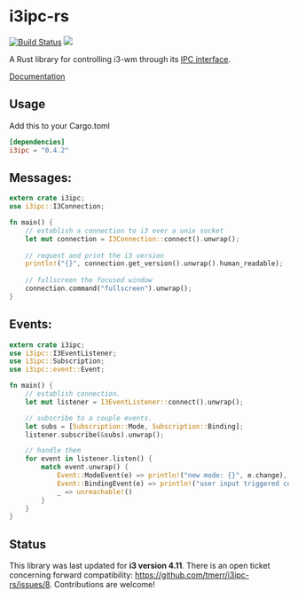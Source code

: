 # i3ipc-rs

[![Build Status](https://travis-ci.org/tmerr/i3ipc-rs.svg?branch=master)](https://travis-ci.org/tmerr/i3ipc-rs)
[![](http://meritbadge.herokuapp.com/i3ipc)](https://crates.io/crates/i3ipc)

A Rust library for controlling i3-wm through its [IPC interface](https://i3wm.org/docs/ipc.html).

[Documentation](http://tmerr.github.io/i3ipc-rs/i3ipc/index.html)

## Usage
Add this to your Cargo.toml
```toml
[dependencies]
i3ipc = "0.4.2"
```

## Messages:

```rust
extern crate i3ipc;
use i3ipc::I3Connection;

fn main() {
    // establish a connection to i3 over a unix socket
    let mut connection = I3Connection::connect().unwrap();
    
    // request and print the i3 version
    println!("{}", connection.get_version().unwrap().human_readable);
    
    // fullscreen the focused window
    connection.command("fullscreen").unwrap();
}
```

## Events:

```rust
extern crate i3ipc;
use i3ipc::I3EventListener;
use i3ipc::Subscription;
use i3ipc::event::Event;

fn main() {
    // establish connection.
    let mut listener = I3EventListener::connect().unwrap();

    // subscribe to a couple events.
    let subs = [Subscription::Mode, Subscription::Binding];
    listener.subscribe(&subs).unwrap();

    // handle them
    for event in listener.listen() {
        match event.unwrap() {
            Event::ModeEvent(e) => println!("new mode: {}", e.change),
            Event::BindingEvent(e) => println!("user input triggered command: {}", e.binding.command),
            _ => unreachable!()
        }
    }
}
```

## Status

This library was last updated for **i3 version 4.11**. There is an open ticket concerning forward compatibility: https://github.com/tmerr/i3ipc-rs/issues/8. Contributions are welcome!
